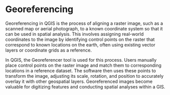 # Georeferencing 

Georeferencing in QGIS is the process of aligning a raster image, such as a scanned map or aerial photograph, to a known coordinate system so that it can be used in spatial analysis. This involves assigning real-world coordinates to the image by identifying control points on the raster that correspond to known locations on the earth, often using existing vector layers or coordinate grids as a reference.

In QGIS, the Georeferencer tool is used for this process. Users manually place control points on the raster image and match them to corresponding locations in a reference dataset. The software then uses these points to transform the image, adjusting its scale, rotation, and position to accurately overlay it with other geospatial layers. Georeferenced images become valuable for digitizing features and conducting spatial analyses within a GIS.



<!--ADD: Picture of georeferencing image-->

<!--CHAPTER: How to Georeference in context-->

<!--Choose an appropriate CRS-->

<!--What errors to avoid-->